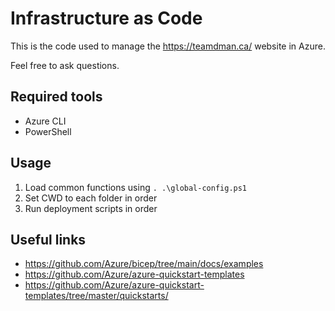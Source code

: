 # Infrastructure as Code

This is the code used to manage the https://teamdman.ca/ website in Azure.

Feel free to ask questions.

## Required tools

- Azure CLI
- PowerShell

## Usage

1. Load common functions using `. .\global-config.ps1`
1. Set CWD to each folder in order
1. Run deployment scripts in order

## Useful links

- https://github.com/Azure/bicep/tree/main/docs/examples
- https://github.com/Azure/azure-quickstart-templates
- https://github.com/Azure/azure-quickstart-templates/tree/master/quickstarts/

